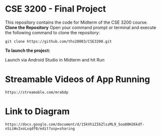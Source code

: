 # CSE 3200 - Final Project
This repository contains the code for Midterm of the CSE 3200 course.
**Clone the Repository**
Open your command prompt or terminal and execute the following command to clone the repository:
```shell
git clone https://github.com/ths20003/CSE3200.git
```
**To launch the project:**

Launch via Android Studio in Midterm and hit Run


# Streamable Videos of App Running

```shell
https://streamable.com/mrabdp
```

# Link to Diagram

```shell
https://docs.google.com/document/d/15kVh1ZI6ZlszML9_5oa80H26kdf-nSiiWv2xoLxqdf0/edit?usp=sharing
```






